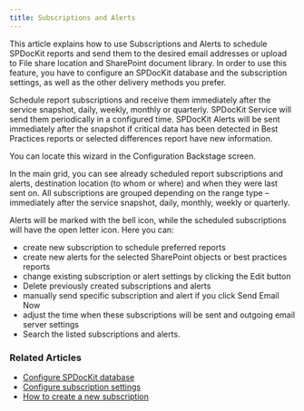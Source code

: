 ```yaml
---
title: Subscriptions and Alerts
---
```

This article explains how to use Subscriptions and Alerts to schedule SPDocKit reports and send them to the desired email addresses or upload to File share location and SharePoint document library. In order to use this feature, you have to configure an SPDocKit database and the subscription settings, as well as the other delivery methods you prefer.

Schedule report subscriptions and receive them immediately after the service snapshot, daily, weekly, monthly or quarterly. SPDocKit Service will send them periodically in a configured time. SPDocKit Alerts will be sent immediately after the snapshot if critical data has been detected in Best Practices reports or selected differences report have new information.

You can locate this wizard in the Configuration Backstage screen.

In the main grid, you can see already scheduled report subscriptions and alerts, destination location (to whom or where) and when they were last sent on. All subscriptions are grouped depending on the range type – immediately after the service snapshot, daily, monthly, weekly or quarterly.

Alerts will be marked with the bell icon, while the scheduled subscriptions will have the open letter icon. Here you can:

* create new subscription to schedule preferred reports
* create new alerts for the selected SharePoint objects or best practices reports
* change existing subscription or alert settings by clicking the Edit button
* Delete previously created subscriptions and alerts
* manually send specific subscription and alert if you click Send Email Now
* adjust the time when these subscriptions will be sent and outgoing email server settings
* Search the listed subscriptions and alerts.

### Related Articles

* [Configure SPDocKit database](#)
* [Configure subscription settings](#)
* [How to create a new subscription](#)